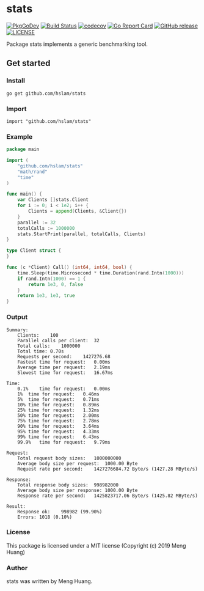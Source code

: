 # stats
[![PkgGoDev](https://pkg.go.dev/badge/github.com/hslam/stats)](https://pkg.go.dev/github.com/hslam/stats)
[![Build Status](https://travis-ci.org/hslam/stats.svg?branch=master)](https://travis-ci.org/hslam/stats)
[![codecov](https://codecov.io/gh/hslam/stats/branch/master/graph/badge.svg)](https://codecov.io/gh/hslam/stats)
[![Go Report Card](https://goreportcard.com/badge/github.com/hslam/stats?v=7e100)](https://goreportcard.com/report/github.com/hslam/stats)
[![GitHub release](https://img.shields.io/github/release/hslam/stats.svg)](https://github.com/hslam/stats/releases/latest)
[![LICENSE](https://img.shields.io/github/license/hslam/stats.svg?style=flat-square)](https://github.com/hslam/stats/blob/master/LICENSE)

Package stats implements a generic benchmarking tool.

## Get started

### Install
```
go get github.com/hslam/stats
```
### Import
```
import "github.com/hslam/stats"
```

### Example
```go
package main

import (
	"github.com/hslam/stats"
	"math/rand"
	"time"
)

func main() {
	var Clients []stats.Client
	for i := 0; i < 1e2; i++ {
		Clients = append(Clients, &Client{})
	}
	parallel := 32
	totalCalls := 1000000
	stats.StartPrint(parallel, totalCalls, Clients)
}

type Client struct {
}

func (c *Client) Call() (int64, int64, bool) {
	time.Sleep(time.Microsecond * time.Duration(rand.Intn(1000)))
	if rand.Intn(1000) == 1 {
		return 1e3, 0, false
	}
	return 1e3, 1e3, true
}
```

### Output
```
Summary:
	Clients:	100
	Parallel calls per client:	32
	Total calls:	1000000
	Total time:	0.70s
	Requests per second:	1427276.68
	Fastest time for request:	0.00ms
	Average time per request:	2.19ms
	Slowest time for request:	16.67ms

Time:
	0.1%	time for request:	0.00ms
	1%	time for request:	0.46ms
	5%	time for request:	0.71ms
	10%	time for request:	0.89ms
	25%	time for request:	1.32ms
	50%	time for request:	2.00ms
	75%	time for request:	2.78ms
	90%	time for request:	3.64ms
	95%	time for request:	4.33ms
	99%	time for request:	6.43ms
	99.9%	time for request:	9.79ms

Request:
	Total request body sizes:	1000000000
	Average body size per request:	1000.00 Byte
	Request rate per second:	1427276684.72 Byte/s (1427.28 MByte/s)

Response:
	Total response body sizes:	998982000
	Average body size per response:	1000.00 Byte
	Response rate per second:	1425823717.06 Byte/s (1425.82 MByte/s)

Result:
	Response ok:	998982 (99.90%)
	Errors:	1018 (0.10%)
```

### License
This package is licensed under a MIT license (Copyright (c) 2019 Meng Huang)


### Author
stats was written by Meng Huang.
